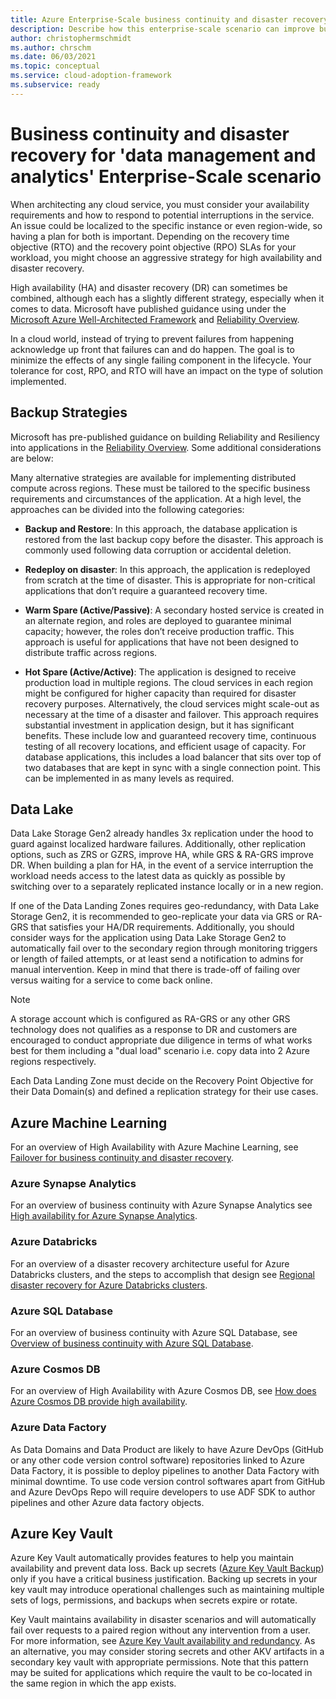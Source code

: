 ```yaml
---
title: Azure Enterprise-Scale business continuity and disaster recovery for 'data management and analytics'
description: Describe how this enterprise-scale scenario can improve business continuity and disaster recovery of 'data management and analytics'
author: christophermschmidt
ms.author: chrschm
ms.date: 06/03/2021
ms.topic: conceptual
ms.service: cloud-adoption-framework
ms.subservice: ready
---
```


# Business continuity and disaster recovery for 'data management and analytics' Enterprise-Scale scenario

When architecting any cloud service, you must consider your availability requirements and how to respond to potential interruptions in the service. An issue could be localized to the specific instance or even region-wide, so having a plan for both is important. Depending on the recovery time objective (RTO) and the recovery point objective (RPO) SLAs for your workload, you might choose an aggressive strategy for high availability and disaster recovery. 

High availability (HA) and disaster recovery (DR) can sometimes be combined, although each has a slightly different strategy, especially when it comes to data. Microsoft have published guidance using under the [Microsoft Azure Well-Architected Framework](/azure/architecture/framework/) and [Reliability Overview](/azure/architecture/framework/resiliency/overview).

In a cloud world, instead of trying to prevent failures from happening acknowledge up front that failures can and do happen. The goal is to minimize the effects of any single failing component in the lifecycle. Your tolerance for cost, RPO, and RTO will have an impact on the type of solution implemented.

## Backup Strategies
Microsoft has pre-published guidance on building Reliability and Resiliency into applications in the [Reliability Overview](/azure/architecture/framework/resiliency/overview). Some additional considerations are below:

Many alternative strategies are available for implementing distributed compute across regions. These must be tailored to the specific business requirements and circumstances of the application. At a high level, the approaches can be divided into the following categories:

* **Backup and Restore**: In this approach, the database application is restored from the last backup copy before the disaster. This approach is commonly used following data corruption or accidental deletion. 

* **Redeploy on disaster**: In this approach, the application is redeployed from scratch at the time of disaster. This is appropriate for non-critical applications that don’t require a guaranteed recovery time.

* **Warm Spare (Active/Passive)**: A secondary hosted service is created in an alternate region, and roles are deployed to guarantee minimal capacity; however, the roles don’t receive production traffic. This approach is useful for applications that have not been designed to distribute traffic across regions.

* **Hot Spare (Active/Active)**: The application is designed to receive production load in multiple regions. The cloud services in each region might be configured for higher capacity than required for disaster recovery purposes. Alternatively, the cloud services might scale-out as necessary at the time of a disaster and failover. This approach requires substantial investment in application design, but it has significant benefits. These include low and guaranteed recovery time, continuous testing of all recovery locations, and efficient usage of capacity. For database applications, this includes a load balancer that sits over top of two databases that are kept in sync with a single connection point. This can be implemented in as many levels as required. 


## Data Lake

Data Lake Storage Gen2 already handles 3x replication under the hood to guard against localized hardware failures. Additionally, other replication options, such as ZRS or GZRS, improve HA, while GRS & RA-GRS improve DR. When building a plan for HA, in the event of a service interruption the workload needs access to the latest data as quickly as possible by switching over to a separately replicated instance locally or in a new region.

If one of the Data Landing Zones requires geo-redundancy, with Data Lake Storage Gen2, it is recommended to geo-replicate your data via GRS or RA-GRS that satisfies your HA/DR requirements. Additionally, you should consider ways for the application using Data Lake Storage Gen2 to automatically fail over to the secondary region through monitoring triggers or length of failed attempts, or at least send a notification to admins for manual intervention. Keep in mind that there is trade-off of failing over versus waiting for a service to come back online.

>[!Note]
>A storage account which is configured as RA-GRS or any other GRS technology does not qualifies as a response to DR and customers are encouraged to conduct appropriate due diligence in terms of what works best for them including a "dual load" scenario i.e. copy data into 2 Azure regions respectively.

Each Data Landing Zone must decide on the Recovery Point Objective for their Data Domain(s) and defined a replication strategy for their use cases.

## Azure Machine Learning

For an overview of High Availability with Azure Machine Learning, see [Failover for business continuity and disaster recovery](/azure/machine-learning/how-to-high-availability-machine-learning).

### Azure Synapse Analytics

For an overview of business continuity with Azure Synapse Analytics see [High availability for Azure Synapse Analytics](/azure/cloud-adoption-framework/migrate/azure-best-practices/analytics/azure-synapse).

### Azure Databricks

For an overview of a disaster recovery architecture useful for Azure Databricks clusters, and the steps to accomplish that design see [Regional disaster recovery for Azure Databricks clusters](/azure/databricks/scenarios/howto-regional-disaster-recovery).

### Azure SQL Database

For an overview of business continuity with Azure SQL Database, see [Overview of business continuity with Azure SQL Database](/azure/azure-sql/database/business-continuity-high-availability-disaster-recover-hadr-overview).

### Azure Cosmos DB

For an overview of High Availability with Azure Cosmos DB, see [How does Azure Cosmos DB provide high availability](/azure/cosmos-db/high-availability).

### Azure Data Factory

As Data Domains and Data Product are likely to have Azure DevOps (GitHub or any other code version control software) repositories linked to Azure Data Factory, it is possible to deploy pipelines to another Data Factory with minimal downtime. To use code version control softwares apart from GitHub and Azure DevOps Repo will require developers to use ADF SDK to author pipelines and other Azure data factory objects.

## Azure Key Vault

Azure Key Vault automatically provides features to help you maintain availability and prevent data loss. Back up secrets ([Azure Key Vault Backup](/azure/key-vault/general/backup)) only if you have a critical business justification. Backing up secrets in your key vault may introduce operational challenges such as maintaining multiple sets of logs, permissions, and backups when secrets expire or rotate.

Key Vault maintains availability in disaster scenarios and will automatically fail over requests to a paired region without any intervention from a user. For more information, see [Azure Key Vault availability and redundancy](/azure/key-vault/general/disaster-recovery-guidance). As an alternative, you may consider storing secrets and other AKV artifacts in a secondary key vault with appropriate permissions. Note that this pattern may be suited for applications which require the vault to be co-located in the same region in which the app exists.
